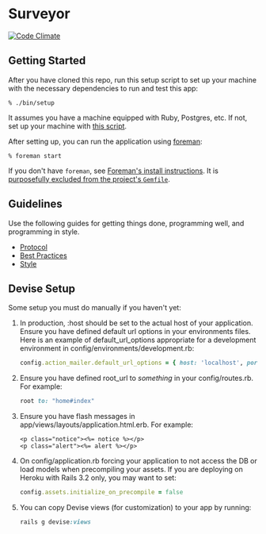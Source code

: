 # Surveyor

[![Code Climate](https://codeclimate.com/github/SurveyorTeam/Surveyor/badges/gpa.svg)](https://codeclimate.com/github/SurveyorTeam/Surveyor)

## Getting Started

After you have cloned this repo, run this setup script to set up your machine
with the necessary dependencies to run and test this app:

    % ./bin/setup

It assumes you have a machine equipped with Ruby, Postgres, etc. If not, set up
your machine with [this script].

[this script]: https://github.com/thoughtbot/laptop

After setting up, you can run the application using [foreman]:

    % foreman start

If you don't have `foreman`, see [Foreman's install instructions][foreman]. It
is [purposefully excluded from the project's `Gemfile`][exclude].

[foreman]: https://github.com/ddollar/foreman
[exclude]: https://github.com/ddollar/foreman/pull/437#issuecomment-41110407

## Guidelines

Use the following guides for getting things done, programming well, and
programming in style.

* [Protocol](http://github.com/thoughtbot/guides/blob/master/protocol)
* [Best Practices](http://github.com/thoughtbot/guides/blob/master/best-practices)
* [Style](http://github.com/thoughtbot/guides/blob/master/style)

## Devise Setup

Some setup you must do manually if you haven't yet:

1. In production, :host should be set to the actual host of your application. Ensure you have defined default url options in your environments files. Here is an example of default_url_options appropriate for a development environment in config/environments/development.rb:

    ```ruby
    config.action_mailer.default_url_options = { host: 'localhost', port: 3000 }
    ```

2. Ensure you have defined root_url to *something* in your config/routes.rb. For example:

    ```ruby
    root to: "home#index"
    ```

3. Ensure you have flash messages in app/views/layouts/application.html.erb. For example:

    ```erb
    <p class="notice"><%= notice %></p>
    <p class="alert"><%= alert %></p>
    ```

4. On config/application.rb forcing your application to not access the DB or load models when precompiling your assets. If you are deploying on Heroku with Rails 3.2 only, you may want to set:

    ```ruby
    config.assets.initialize_on_precompile = false
    ```

5. You can copy Devise views (for customization) to your app by running:

    ```ruby
    rails g devise:views
    ```
